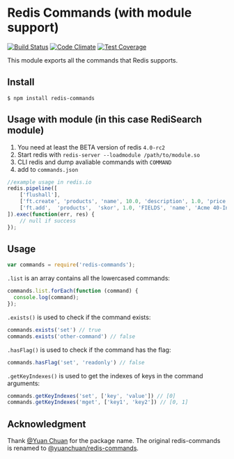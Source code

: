 # Redis Commands (with module support)

[![Build Status](https://travis-ci.org/NodeRedis/redis-commands.png?branch=master)](https://travis-ci.org/NodeRedis/redis-commands)
[![Code Climate](https://codeclimate.com/github/NodeRedis/redis-commands/badges/gpa.svg)](https://codeclimate.com/github/NodeRedis/redis-commands)
[![Test Coverage](https://codeclimate.com/github/NodeRedis/redis-commands/badges/coverage.svg)](https://codeclimate.com/github/NodeRedis/redis-commands/coverage)

This module exports all the commands that Redis supports.

## Install

```shell
$ npm install redis-commands
```

## Usage with module (in this case RediSearch module)

1. You need at least the BETA version of redis `4.0-rc2`
2. Start redis with `redis-server --loadmodule /path/to/module.so`
3. CLI redis and dump avaliable commands with `COMMAND`
4. add to `commands.json`

```javascript
//example usage in redis.io
redis.pipeline([
    ['flushall'],
    ['ft.create', 'products', 'name', 10.0, 'description', 1.0, 'price', 'NUMERIC'],
    ['ft.add',  'products',  'skor', 1.0, 'FIELDS', 'name', 'Acme 40-Inch 1080p LED TV', 'description',  'Enjoy enhanced color and clarity with stunning Full HD 1080p', 'price', 277.99],
]).exec(function(err, res) { 
    // null if success
});
```

## Usage

```javascript
var commands = require('redis-commands');
```

`.list` is an array contains all the lowercased commands:

```javascript
commands.list.forEach(function (command) {
  console.log(command);
});
```

`.exists()` is used to check if the command exists:

```javascript
commands.exists('set') // true
commands.exists('other-command') // false
```

`.hasFlag()` is used to check if the command has the flag:

```javascript
commands.hasFlag('set', 'readonly') // false
```

`.getKeyIndexes()` is used to get the indexes of keys in the command arguments:

```javascript
commands.getKeyIndexes('set', ['key', 'value']) // [0]
commands.getKeyIndexes('mget', ['key1', 'key2']) // [0, 1]
```

## Acknowledgment

Thank [@Yuan Chuan](https://github.com/yuanchuan) for the package name. The original redis-commands is renamed to [@yuanchuan/redis-commands](https://www.npmjs.com/package/@yuanchuan/redis-commands).
